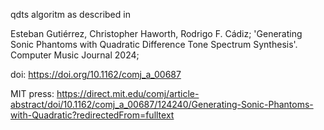 qdts algoritm as described in 

Esteban Gutiérrez, Christopher Haworth, Rodrigo F. Cádiz; 'Generating Sonic Phantoms with Quadratic Difference Tone Spectrum Synthesis'. Computer Music Journal 2024; 

doi: https://doi.org/10.1162/comj_a_00687

MIT press: https://direct.mit.edu/comj/article-abstract/doi/10.1162/comj_a_00687/124240/Generating-Sonic-Phantoms-with-Quadratic?redirectedFrom=fulltext
